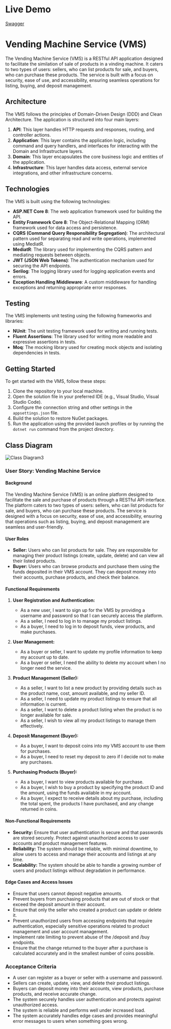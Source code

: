 # Live Demo
[Swagger](http://164.68.110.233/swagger/index.html)


# Vending Machine Service (VMS)

The Vending Machine Service (VMS) is a RESTful API application designed to facilitate the similation of sale of products in a vinding machine. It caters to two types of users: sellers, who can list products for sale, and buyers, who can purchase these products. The service is built with a focus on security, ease of use, and accessibility, ensuring seamless operations for listing, buying, and deposit management.

## Architecture

The VMS follows the principles of Domain-Driven Design (DDD) and Clean Architecture. The application is structured into four main layers:

1. **API**: This layer handles HTTP requests and responses, routing, and controller actions.
2. **Application**: This layer contains the application logic, including command and query handlers, and interfaces for interacting with the Domain and Infrastructure layers.
3. **Domain**: This layer encapsulates the core business logic and entities of the application.
4. **Infrastructure**: This layer handles data access, external service integrations, and other infrastructure concerns.

## Technologies

The VMS is built using the following technologies:

- **ASP.NET Core 8**: The web application framework used for building the API.
- **Entity Framework Core 8**: The Object-Relational Mapping (ORM) framework used for data access and persistence.
- **CQRS (Command Query Responsibility Segregation)**: The architectural pattern used for separating read and write operations, implemented using MediatR.
- **MediatR**: The library used for implementing the CQRS pattern and mediating requests between objects.
- **JWT (JSON Web Tokens)**: The authentication mechanism used for securing the API endpoints.
- **Serilog**: The logging library used for logging application events and errors.
- **Exception Handling Middleware**: A custom middleware for handling exceptions and returning appropriate error responses.

## Testing

The VMS implements unit testing using the following frameworks and libraries:

- **NUnit**: The unit testing framework used for writing and running tests.
- **Fluent Assertions**: The library used for writing more readable and expressive assertions in tests.
- **Moq**: The mocking library used for creating mock objects and isolating dependencies in tests.

## Getting Started

To get started with the VMS, follow these steps:

1. Clone the repository to your local machine.
2. Open the solution file in your preferred IDE (e.g., Visual Studio, Visual Studio Code).
3. Configure the connection string and other settings in the `appsettings.json` file.
4. Build the solution to restore NuGet packages.
5. Run the application using the provided launch profiles or by running the `dotnet run` command from the project directory.

## Class Diagram 
![Class Diagram3](https://github.com/AkramSamirElhayani/VendingMachine/assets/97411158/f06df3d1-416f-44c8-afba-9f556edef5a0)


### User Story: Vending Machine Service

#### Background
The Vending Machine Service (VMS) is an online platform designed to facilitate the sale and purchase of products through a RESTful API interface. The platform caters to two types of users: sellers, who can list products for sale, and buyers, who can purchase these products. The service is designed with a focus on security, ease of use, and accessibility, ensuring that operations such as listing, buying, and deposit management are seamless and user-friendly.

#### User Roles
- **Seller:** Users who can list products for sale. They are responsible for managing their product listings (create, update, delete) and can view all their listed products.
- **Buyer:** Users who can browse products and purchase them using the funds deposited in their VMS account. They can deposit money into their accounts, purchase products, and check their balance.

#### Functional Requirements

1. **User Registration and Authentication:**
   - As a new user, I want to sign up for the VMS by providing a username and password so that I can securely access the platform.
   - As a seller, I need to log in to manage my product listings.
   - As a buyer, I need to log in to deposit funds, view products, and make purchases.

2. **User Management:**
   - As a buyer or seller, I want to update my profile information to keep my account up to date.
   - As a buyer or seller, I need the ability to delete my account when I no longer need the service.

3. **Product Management (Seller):**
   - As a seller, I want to list a new product by providing details such as the product name, cost, amount available, and my seller ID.
   - As a seller, I need to update my product listings to ensure that all information is current.
   - As a seller, I want to delete a product listing when the product is no longer available for sale.
   - As a seller, I wish to view all my product listings to manage them effectively.

4. **Deposit Management (Buyer):**
   - As a buyer, I want to deposit coins into my VMS account to use them for purchases.
   - As a buyer, I need to reset my deposit to zero if I decide not to make any purchases.

5. **Purchasing Products (Buyer):**
   - As a buyer, I want to view products available for purchase.
   - As a buyer, I wish to buy a product by specifying the product ID and the amount, using the funds available in my account.
   - As a buyer, I expect to receive details about my purchase, including the total spent, the products I have purchased, and any change returned in coins.

#### Non-Functional Requirements

- **Security:** Ensure that user authentication is secure and that passwords are stored securely. Protect against unauthorized access to user accounts and product management features.
- **Reliability:** The system should be reliable, with minimal downtime, to allow users to access and manage their accounts and listings at any time.
- **Scalability:** The system should be able to handle a growing number of users and product listings without degradation in performance.

#### Edge Cases and Access Issues

- Ensure that users cannot deposit negative amounts.
- Prevent buyers from purchasing products that are out of stock or that exceed the deposit amount in their account.
- Ensure that only the seller who created a product can update or delete it.
- Prevent unauthorized users from accessing endpoints that require authentication, especially sensitive operations related to product management and user account management.
- Implement rate limiting to prevent abuse of the /deposit and /buy endpoints.
- Ensure that the change returned to the buyer after a purchase is calculated accurately and in the smallest number of coins possible.

### Acceptance Criteria

- A user can register as a buyer or seller with a username and password.
- Sellers can create, update, view, and delete their product listings.
- Buyers can deposit money into their accounts, view products, purchase products, and receive accurate change.
- The system securely handles user authentication and protects against unauthorized access.
- The system is reliable and performs well under increased load.
- The system accurately handles edge cases and provides meaningful error messages to users when something goes wrong.
